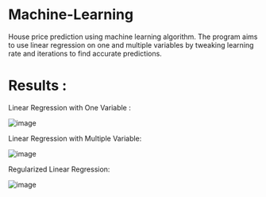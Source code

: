 # Machine-Learning
House price prediction using machine learning algorithm. The program aims to use linear regression on one and multiple variables by tweaking learning rate and iterations to find accurate predictions.

# Results : 

Linear Regression with One Variable : 

![image](https://user-images.githubusercontent.com/61591442/153459340-b052828a-f5d1-4206-901d-37f908587eaf.png)

Linear Regression with Multiple Variable:

![image](https://user-images.githubusercontent.com/61591442/153459262-1bbdfd73-177e-435c-92ab-918c5209eb84.png)

Regularized Linear Regression:

![image](https://user-images.githubusercontent.com/61591442/153459562-ca048a79-1288-4820-bcc6-e727dc7100c4.png)

